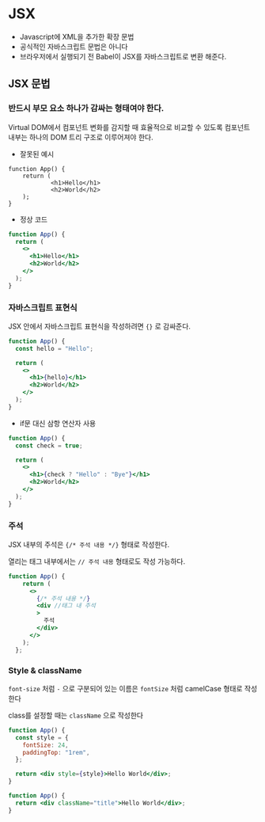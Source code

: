 # JSX

- Javascript에 XML을 추가한 확장 문법
- 공식적인 자바스크립트 문법은 아니다
- 브라우저에서 실행되기 전 Babel이 JSX를 자바스크립트로 변환 해준다.

## JSX 문법

### 반드시 부모 요소 하나가 감싸는 형태여야 한다.

Virtual DOM에서 컴포넌트 변화를 감지할 때 효율적으로 비교할 수 있도록 컴포넌트 내부는 하나의 DOM 트리 구조로 이루어져야 한다.

- 잘못된 예시

```
function App() {
    return (
            <h1>Hello</h1>
            <h2>World</h2>
    );
}
```

- 정상 코드

```jsx
function App() {
  return (
    <>
      <h1>Hello</h1>
      <h2>World</h2>
    </>
  );
}
```

### 자바스크립트 표현식

JSX 안에서 자바스크립트 표현식을 작성하려면 `{}` 로 감싸준다.

```jsx
function App() {
  const hello = "Hello";

  return (
    <>
      <h1>{hello}</h1>
      <h2>World</h2>
    </>
  );
}
```

- if문 대신 삼항 연산자 사용

```jsx
function App() {
  const check = true;

  return (
    <>
      <h1>{check ? "Hello" : "Bye"}</h1>
      <h2>World</h2>
    </>
  );
}
```

### 주석

JSX 내부의 주석은 `{/* 주석 내용 */}` 형태로 작성한다.

열리는 태그 내부에서는 `// 주석 내용` 형태로도 작성 가능하다.

```jsx
function App() {
    return (
      <>
        {/* 주석 내용 */}
        <div //태그 내 주석
        >
          주석
        </div>
      </>
    );
  };
```

### Style & className

`font-size` 처럼 `-` 으로 구분되어 있는 이름은 `fontSize` 처럼 camelCase 형태로 작성 한다

class를 설정할 때는 `className` 으로 작성한다

```jsx
function App() {
  const style = {
    fontSize: 24,
    paddingTop: "1rem",
  };

  return <div style={style}>Hello World</div>;
}
```

```jsx
function App() {
  return <div className="title">Hello World</div>;
}
```